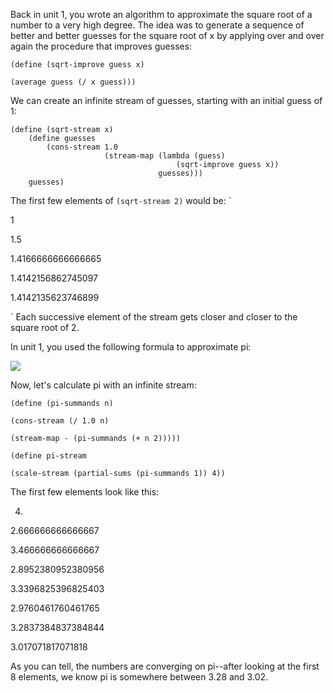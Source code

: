 Back in unit 1, you wrote an algorithm to approximate the square root of a
number to a very high degree. The idea was to generate a sequence of better
and better guesses for the square root of x by applying over and over again
the procedure that improves guesses:

` (define (sqrt-improve guess x) `

`(average guess (/ x guess)))`

We can create an infinite stream of guesses, starting with an initial guess of
1:

    
    
    (define (sqrt-stream x)
        (define guesses 
            (cons-stream 1.0 
                         (stream-map (lambda (guess) 
                                         (sqrt-improve guess x)) 
                                     guesses)))
        guesses)
    

The first few elements of `(sqrt-stream 2)` would be: `

1

1.5

1.4166666666666665

1.4142156862745097

1.4142135623746899

` Each successive element of the stream gets closer and closer to the square
root of 2.

In unit 1, you used the following formula to approximate pi:

![](http://mitpress.mit.edu/sicp/full-text/book/ch3-Z-G-41.gif)

Now, let's calculate pi with an infinite stream:

`(define (pi-summands n)`

`(cons-stream (/ 1.0 n)`

`(stream-map - (pi-summands (+ n 2)))))`

`(define pi-stream`

`(scale-stream (partial-sums (pi-summands 1)) 4))`

The first few elements look like this:

4.

2.666666666666667

3.466666666666667

2.8952380952380956

3.3396825396825403

2.9760461760461765

3.2837384837384844

3.017071817071818

As you can tell, the numbers are converging on pi--after looking at the first
8 elements, we know pi is somewhere between 3.28 and 3.02.

